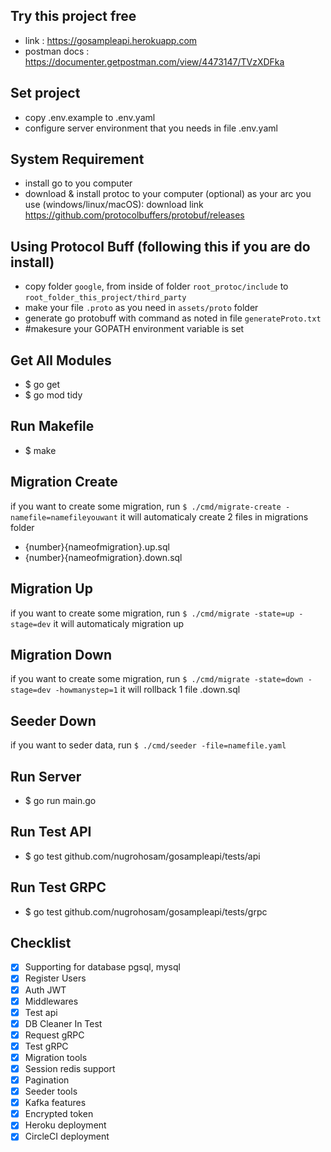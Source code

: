 ## Try this project free
- link : https://gosampleapi.herokuapp.com
- postman docs : https://documenter.getpostman.com/view/4473147/TVzXDFka

## Set project

- copy .env.example to .env.yaml
- configure server environment that you needs in file .env.yaml

## System Requirement

- install go to you computer
- download & install protoc to your computer (optional) as your arc you use (windows/linux/macOS): download link https://github.com/protocolbuffers/protobuf/releases
## Using Protocol Buff (following this if you are do install)

- copy folder `google`, from inside of folder `root_protoc/include` to `root_folder_this_project/third_party`
- make your file `.proto` as you need in `assets/proto` folder
- generate go protobuff with command as noted in file `generateProto.txt`
- #makesure your GOPATH environment variable is set

## Get All Modules

- $ go get
- $ go mod tidy
## Run Makefile

- $ make
## Migration Create

if you want to create some migration, run `$ ./cmd/migrate-create -namefile=namefileyouwant` it will automaticaly create 2 files in migrations folder 

- {number}{nameofmigration}.up.sql
- {number}{nameofmigration}.down.sql

## Migration Up

if you want to create some migration, run `$ ./cmd/migrate -state=up -stage=dev` it will automaticaly migration up

## Migration Down

if you want to create some migration, run `$ ./cmd/migrate -state=down -stage=dev -howmanystep=1` it will rollback 1 file .down.sql

## Seeder Down

if you want to seder data, run `$ ./cmd/seeder -file=namefile.yaml`

## Run Server
- $ go run main.go

## Run Test API
- $ go test github.com/nugrohosam/gosampleapi/tests/api

## Run Test GRPC
- $ go test github.com/nugrohosam/gosampleapi/tests/grpc

## Checklist

- [x] Supporting for database pgsql, mysql
- [x] Register Users
- [x] Auth JWT
- [x] Middlewares
- [x] Test api
- [x] DB Cleaner In Test
- [x] Request gRPC
- [x] Test gRPC
- [x] Migration tools
- [x] Session redis support
- [x] Pagination
- [x] Seeder tools
- [x] Kafka features
- [x] Encrypted token
- [x] Heroku deployment
- [x] CircleCI deployment
